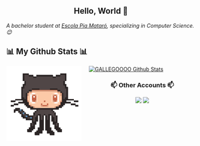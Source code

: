 <h2 align="center">Hello, World 👋</h2> 
<p><em>A bachelor student at <a href="https://mataro.escolapia.cat">Escola Pia Mataró</a>, specializing in Computer Science. 😊</br>
</em></p>

<h2>📊 My Github Stats 📊</h2>
<img align='left' src="https://raw.githubusercontent.com/iCharlesZ/FigureBed/master/img/octocat.gif" width="200" style="margin-right: 20px">

[![GALLEGOOOO Github Stats](https://github-readme-stats.vercel.app/api?username=GALLEGOOOO&show_icons=true&count_color=fff&icon_color=79ff97&text_color=9f9f9f&bg_color=151515_private=true)](https://github.com/GALLEGOOOO)

<h3 align="center">📫 Other Accounts 📫</h3>
<p align="center">
  <a href="https://www.linkedin.com/in/arnau-gallego-bassas-103246256/"><img src="https://img.shields.io/badge/linkedin-%230077B5.svg?&style=for-the-badge&logo=linkedin&logoColor=white"/></a>
  <a href="https://instagram.com/__gallegooo"><img src="https://img.shields.io/badge/instagram-%23E4405F.svg?&style=for-the-badge&logo=instagram&logoColor=white"/></a>
</p>
